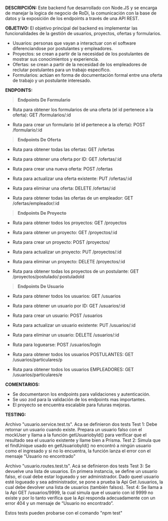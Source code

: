 **DESCRIPCIÓN:**
Este backend fue desarrollado con Node.JS y se encarga de manejar la logica de negocio de RoDi, la comunicación con la base de datos y la exposición de los endpoints a través de una API REST. 

**OBJETIVO:**
El objetivo principal del backend es implementar las funcionalidades de la gestión de usuarios, proyectos, ofertas y formularios.

- Usuarios: personas que vayan a interactuar con el software diferenciandose por postulantes y empleadores.
- Proyectos: se crean a partir de la necesidad de los postulantes de mostrar sus conocimientos y experiencia.
- Ofertas: se crean a partir de la necesidad de los empleadores de reclutar postulantes para un trabajo específico.
- Formularios: actúan en forma de documentación formal entre una oferta de trabajo y un postulante interesado.

**ENDPOINTS:**

> **Endpoints De Formulario**

- Ruta para obtener los formularios de una oferta (el id pertenece a la oferta):
  GET /formularios/:id
  
- Ruta para crear un formulario (el id pertenece a la oferta):
  POST /formulario/:id

> **Endpoints De Oferta**

- Ruta para obtener todas las ofertas:
  GET /ofertas

- Ruta para obtener una oferta por ID:
  GET /ofertas/:id

- Ruta para crear una nueva oferta:
  POST /ofertas

- Ruta para actualizar una oferta existente:
  PUT /ofertas/:id

- Ruta para eliminar una oferta:
  DELETE /ofertas/:id

- Ruta para obtener todas las ofertas de un empleador:
  GET /ofertas/empleador/:id

> **Endpoints De Proyecto**

- Ruta para obtener todos los proyectos:
  GET /proyectos

- Ruta para obtener un proyecto:
  GET /proyectos/:id

- Ruta para crear un proyecto:
  POST /proyectos/

- Ruta para actualizar un proyecto:
  PUT /proyectos/:id

- Ruta para eliminar un proyecto:
  DELETE /proyectos/:id

- Ruta para obtener todas los proyectos de un postulante:
  GET /proyectos/postulado/:postuladoId

> **Endpoints De Usuario**

- Ruta para obtener todos los usuarios:
  GET /usuarios

- Ruta para obtener un usuario por ID:
  GET /usuarios/:id

- Ruta para crear un usuario:
  POST /usuarios

- Ruta para actualizar un usuario existente:
  PUT /usuarios/:id

- Ruta para eliminar un usuario:
  DELETE /usuarios/:id

- Ruta para loguearse:
  POST /usuarios/login


- Ruta para obtener todos los usuarios POSTULANTES:
  GET /usuarios/particulares/p

- Ruta para obtener todos los usuarios EMPLEADORES:
  GET /usuarios/particulares/e

**COMENTARIOS:**

- Se documentaron los endpoints para validaciones y autenticación.
- Se uso zod para la validación de los endpoints mas importantes.
- El proyecto se encuentra escalable para futuras mejoras.

  
**TESTING:**

Archivo "usuario.service.test.ts". Aca se definieron dos tests
       Test 1: Debe retornar un usuario cuando existe. Prepara un usuario falso con el mockUser y llama a la función
               getUsuariobyId() para verificar que el resultado sea el usuario existente y llame bien a Prisma.
       Test 2: Simula que el findUnique usado en getUsuariobyId() no encontró a ningún usuario como el ingresado y si no lo encuentra, la función lanza el error con el                     mensaje "Usuario no encontrado"

Archivo "usuario.routes.test.ts". Acá se definieron dos tests
      Test 3: Se devuelve una lista de usuarios. En primera instancia, se define un usuario falso, el cual debe estar logueado
              y ser administrador. Dado queel usuario esté logueado y sea administrador, se pone a prueba la Api Get /usuarios, la cual debe devolver una lista de 
              usuarios (también falsos).
      Test 4: Se llama a la Api GET /usuarios/9999, la cual simula que el usuario con id 9999 no existe y por lo tanto verifica que la Api responda adecuadamente 
              con un error 404 y un mensaje de “Usuario no encontrado”.


  Estos tests pueden probarse con el comando "npm test"

